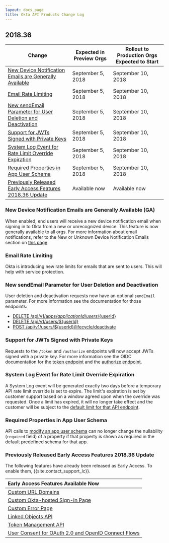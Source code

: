 ```yaml
---
layout: docs_page
title: Okta API Products Change Log
---
```


## 2018.36

| Change                                                                                                               | Expected in Preview Orgs | Rollout to Production Orgs Expected to Start |
| -------------------------------------------------------------------------------------------------------------------- | ------------------------ | -------------------------------------------- |
| [New Device Notification Emails are Generally Available](#new-device-notification-emails-are-generally-available-ga)       | September 5, 2018           | September 10, 2018                               |
| [Email Rate Limiting](#email-rate-limiting)                          | September 5, 2018           | September 10, 2018                              |
| [New sendEmail Parameter for User Deletion and Deactivation](#new-sendemail-parameter-for-user-deletion-and-deactivation)                          | September 5, 2018           | September 10, 2018                              |
| [Support for JWTs Signed with Private Keys](#support-for-jwts-signed-with-private-keys)                          | September 5, 2018           | September 10, 2018                              |
| [System Log Event for Rate Limit Override Expiration](#system-log-event-for-rate-limit-override-expiration)                          | September 5, 2018           | September 10, 2018                              |
| [Required Properties in App User Schema](#required-properties-in-app-user-schema)                          | September 5, 2018           | September 10, 2018                              |
| [Previously Released Early Access Features 2018.36 Update](#previously-released-early-access-features-201836-update) | Available now            | Available now                                |

### New Device Notification Emails are Generally Available (GA)

When enabled, end users will receive a new device notification email when signing in to Okta from a new or unrecognized device. This feature is now generally available to all orgs. For more information about email notifications, refer to the New or Unknown Device Notification Emails section on [this page](https://help.okta.com/en/prod/Content/Topics/Security/Security_General.htm). <!--OKTA-186366-->

### Email Rate Limiting

Okta is introducing new rate limits for emails that are sent to users. This will help with service protection. <!--OKTA-186424-->

### New sendEmail Parameter for User Deletion and Deactivation

User deletion and deactivation requests now have an optional `sendEmail` parameter. For more information see the documentation for those endpoints:

* [DELETE /api/v1/apps/${applicationId}/users/${userId}](/docs/api/resources/apps#remove-user-from-application)
* [DELETE /api/v1/users/${userId}](/docs/api/resources/users#delete-user)
* [POST /api/v1/users/${userId}/lifecycle/deactivate](/docs/api/resources/users#deactivate-user)

<!--OKTA-185729-->

### Support for JWTs Signed with Private Keys

Requests to the `/token` and `/authorize` endpoints will now accept JWTs signed with a private key. For more information see the OIDC documentation for the [token endpoint](/docs/api/resources/oidc#token) and the [authorize endpoint](/docs/api/resources/oidc#authorize). <!--OKTA-181514 + OKTA-186410-->

### System Log Event for Rate Limit Override Expiration

A System Log event will be generated exactly two days before a temporary API rate limit override is set to expire. The limit's expiration is set by customer support based on a window agreed upon when the override was requested. Once a limit has expired, it will no longer take effect and the customer will be subject to the [default limit for that API endpoint](/docs/api/getting_started/rate-limits). <!--OKTA-173997-->

### Required Properties in App User Schema

API calls to [modify an app user schema](/docs/api/resources/schemas#update-app-user-profile-schema-property) can no longer change the nullability (`required` field) of a property if that property is shown as required in the default predefined schema for that app. <!--OKTA-177449-->

### Previously Released Early Access Features 2018.36 Update

The following features have already been released as Early Access. To enable them, {{site.contact_support_lc}}.

| Early Access Features Available Now
| :------------------------------------------------- |
| [Custom URL Domains](#custom-url-domains-are-in-early-access)|
| [Custom Okta-hosted Sign-In Page](#custom-okta-hosted-sign-in-page-is-in-early-access)|
| [Custom Error Page](#custom-error-page-is-in-early-access)|
| [Linked Objects API](#linked-objects-api-in-early-access-ea) |
| [Token Management API](#token-management-api-is-in-early-access-ea) |
| [User Consent for OAuth 2.0 and OpenID Connect Flows](#user-consent-for-oauth-20-and-openid-connect-flows-in-early-availability-ea) |

